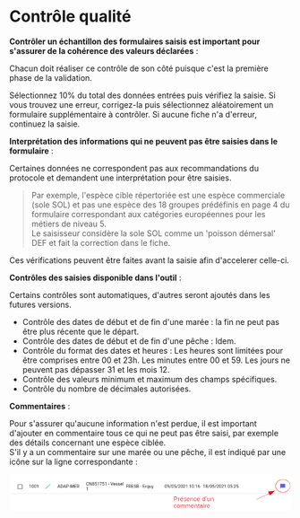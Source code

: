# Contrôle qualité

**Contrôler un échantillon des formulaires saisis est important pour s'assurer de la cohérence des valeurs déclarées** :  

Chacun doit réaliser ce contrôle de son côté puisque c'est la première phase de la validation.

Sélectionnez 10% du total des données entrées puis vérifiez la saisie.
Si vous trouvez une erreur, corrigez-la puis sélectionnez aléatoirement un formulaire supplémentaire à contrôler.
Si aucune fiche n'a d'erreur, continuez la saisie.

**Interprétation des informations qui ne peuvent pas être saisies dans le formulaire** :

Certaines données ne correspondent pas aux recommandations du protocole et demandent une interprétation pour être saisies.

> Par exemple, l'espèce cible répertoriée est une espèce commerciale (sole SOL) 
et pas une espèce des 18 groupes prédéfinis en page 4 du formulaire correspondant aux catégories européennes pour les métiers de niveau 5.  
Le saisisseur considère la sole SOL comme un 'poisson démersal' DEF et fait la correction dans le fiche.

Ces vérifications peuvent être faites avant la saisie afin d'accelerer celle-ci.

**Contrôles des saisies disponible dans l'outil** :

Certains contrôles sont automatiques, d'autres seront ajoutés dans les futures versions.

- Contrôle des dates de début et de fin d'une marée : la fin ne peut pas être plus récente que le départ.
- Contrôle des dates de début et de fin d'une pêche : Idem.
- Contrôle du format des dates et heures : Les heures sont limitées pour être comprises entre 00 et 23h. Les minutes entre 00 et 59.
  Les jours ne peuvent pas dépasser 31 et les mois 12.
- Contrôle des valeurs minimum et maximum des champs spécifiques.
- Contrôle du nombre de décimales autorisées.

**Commentaires** :

Pour s'assurer qu'aucune information n'est perdue, il est important d'ajouter en commentaire tous ce qui ne peut pas être 
saisi, par exemple des détails concernant une espèce ciblée.  
S'il y a un commentaire sur une marée ou une pêche, il est indiqué par une icône sur la ligne correspondante :

![](./comments_tab_fr.png)
